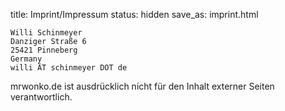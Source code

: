 ﻿title: Imprint/Impressum
status: hidden
save_as: imprint.html

```
Willi Schinmeyer
Danziger Straße 6
25421 Pinneberg
Germany
willi ÄT schinmeyer DOT de
```

mrwonko.de ist ausdrücklich nicht für den Inhalt externer Seiten verantwortlich. 